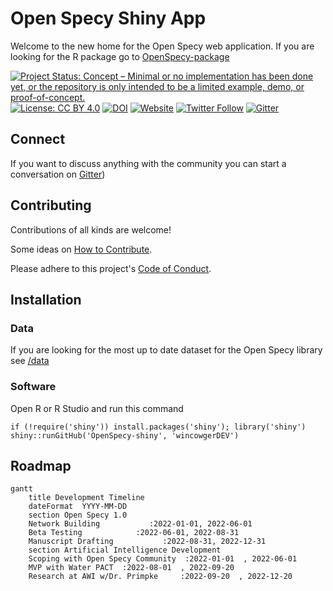 # Open Specy Shiny App
Welcome to the new home for the Open Specy web application. If you are looking for the R package go to [OpenSpecy-package](https://github.com/wincowgerDEV/OpenSpecy-package)

<!-- badges: start -->
<!--
[![Project Status](https://www.repostatus.org/badges/latest/active.svg)](https://www.repostatus.org/#active)
-->
[![Project Status: Concept – Minimal or no implementation has been done yet, or the repository is only intended to be a limited example, demo, or proof-of-concept.](https://www.repostatus.org/badges/latest/concept.svg)](https://www.repostatus.org/#concept)
[![License: CC BY 4.0](https://img.shields.io/badge/license-CC%20BY%204.0-lightgrey.svg)](https://creativecommons.org/licenses/by/4.0/)
[![DOI](https://img.shields.io/badge/DOI-10.1021/acs.analchem.1c00123-blue.svg)](https://doi.org/10.1021/acs.analchem.1c00123)
[![Website](https://img.shields.io/badge/web-openanalysis.org/openspecy-white)](https://openanalysis.org/openspecy)
[![Twitter Follow](https://img.shields.io/twitter/follow/OpenSpecy)](https://twitter.com/OpenSpecy)
[![Gitter](https://badges.gitter.im/Open-Specy/community.svg)](https://gitter.im/Open-Specy/community?utm_source=badge&utm_medium=badge&utm_campaign=pr-badge)
<!-- badges: end -->

## Connect
If you want to discuss anything with the community you can start a conversation on [Gitter](https://gitter.im/Open-Specy/community?utm_source=badge&utm_medium=badge&utm_campaign=pr-badge))

## Contributing
Contributions of all kinds are welcome!

Some ideas on [How to Contribute](https://opensource.guide/how-to-contribute/). 

Please adhere to this project's [Code of Conduct](https://www.contributor-covenant.org/version/2/1/code_of_conduct/).

## Installation
### Data
If you are looking for the most up to date dataset for the Open Specy library see [/data](https://github.com/wincowgerDEV/OpenSpecy-shiny/tree/main/data)

### Software
Open R or R Studio and run this command

`
if (!require('shiny')) install.packages('shiny'); library('shiny')
shiny::runGitHub('OpenSpecy-shiny', 'wincowgerDEV')
`


## Roadmap
```mermaid
gantt
    title Development Timeline
    dateFormat  YYYY-MM-DD
    section Open Specy 1.0
    Network Building           :2022-01-01, 2022-06-01
    Beta Testing            :2022-06-01, 2022-08-31
    Manuscript Drafting           :2022-08-31, 2022-12-31
    section Artificial Intelligence Development
    Scoping with Open Specy Community  :2022-01-01  , 2022-06-01
    MVP with Water PACT  :2022-08-01  , 2022-09-20
    Research at AWI w/Dr. Primpke     :2022-09-20  , 2022-12-20
```


